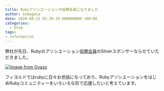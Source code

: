 ```yaml
---
title: Rubyアソシエーションの協賛会員になりました
author: komagata
date: 2020-08-25 01:39:19.000000000 +09:00
categories:
  - blog
tags:
- information
---
```

弊社が先日、Rubyのアソシエーション[協賛会員](https://www.ruby.or.jp/ja/sponsors/list/)のSilverスポンサーならせていただきました。

[![Image from Gyazo](https://i.gyazo.com/dd6bfcfc8148840209ee529d0ac4902f.png)](https://www.ruby.or.jp/ja/sponsors/list/)

フィヨルドではrubyに日々お世話になっており、RubyアソシエーションをはじめRubyコミュニティーをいろいろな形で応援したいと考えています。
